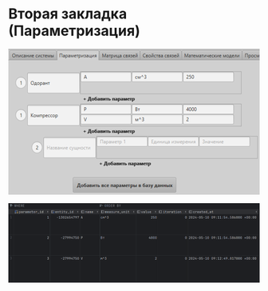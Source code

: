 # **Вторая закладка (Параметризация)**

![img_2.png](images/img_2.png)

![img_3.png](images/img_3.png)